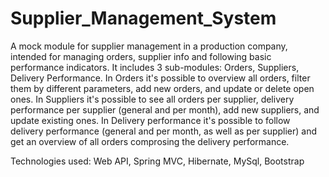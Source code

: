 # Supplier_Management_System

A mock module for supplier management in a production company, intended for managing orders, supplier info and following basic performance indicators. 
It includes 3 sub-modules: Orders, Suppliers, Delivery Performance.
In Orders it's possible to overview all orders, filter them by different parameters, add new orders, and update or delete open ones. 
In Suppliers it's possible to see all orders per supplier, delivery performance per supplier (general and per month), add new suppliers, and update existing ones. 
In Delivery performance it's possible to follow delivery performance (general and per month, as well as per supplier) and get an overview of all orders comprosing the delivery performance.

Technologies used: Web API, Spring MVC, Hibernate, MySql, Bootstrap
